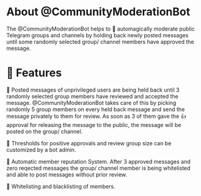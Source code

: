 # About @CommunityModerationBot

The @CommunityModerationBot helps to :crystal_ball: automagically moderate public Telegram groups and channels by holding back newly posted messages until some randomly selected group/ channel members have approved the message.

# :triangular_ruler: Features

:round_pushpin: Posted messages of unprivileged users are being held back until 3 randomly selected group members have reviewed and accepted the message. @CommunityModerationBot takes care of this by picking randomly 5 group members on every held back message and send the message privately to them for review. As soon as 3 of them gave the :+1: approval for releasing the message to the public, the message will be posted on the group/ channel.

:round_pushpin: Thresholds for positive approvals and review group size can be customized by a bot admin.

:round_pushpin: Automatic member reputation System. After 3 approved messages and zero reqected messages the group/ channel member is being whitelisted and able to post messages without prior review.

:round_pushpin: Whitelisting and blacklisting of members.
